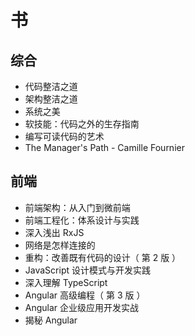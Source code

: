 # 书

## 综合

- 代码整洁之道
- 架构整洁之道
- 系统之美
- 软技能：代码之外的生存指南
- 编写可读代码的艺术
- The Manager's Path - Camille Fournier

## 前端

- 前端架构：从入门到微前端
- 前端工程化：体系设计与实践
- 深入浅出 RxJS
- 网络是怎样连接的
- 重构：改善既有代码的设计（ 第 2 版 ）
- JavaScript 设计模式与开发实践
- 深入理解 TypeScript
- Angular 高级编程（ 第 3 版 ）
- Angular 企业级应用开发实战
- 揭秘 Angular
